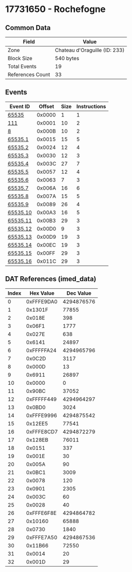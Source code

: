 # 17731650 - Rochefogne

## Common Data

| Field            | Value                         |
|------------------|-------------------------------|
| Zone             | Chateau d'Oraguille (ID: 233) |
| Block Size       | 540 bytes                     |
| Total Events     | 19                            |
| References Count | 33                            |

## Events

| Event ID                  | Offset   |   Size |   Instructions |
|---------------------------|----------|--------|----------------|
| [65535](./65535.md)       | 0x0000   |      1 |              1 |
| [111](./111.md)           | 0x0001   |     10 |              2 |
| [8](./8.md)               | 0x000B   |     10 |              2 |
| [65535.1](./65535.1.md)   | 0x0015   |     15 |              5 |
| [65535.2](./65535.2.md)   | 0x0024   |     12 |              4 |
| [65535.3](./65535.3.md)   | 0x0030   |     12 |              3 |
| [65535.4](./65535.4.md)   | 0x003C   |     27 |              7 |
| [65535.5](./65535.5.md)   | 0x0057   |     12 |              4 |
| [65535.6](./65535.6.md)   | 0x0063   |      7 |              3 |
| [65535.7](./65535.7.md)   | 0x006A   |     16 |              6 |
| [65535.8](./65535.8.md)   | 0x007A   |     15 |              5 |
| [65535.9](./65535.9.md)   | 0x0089   |     26 |              4 |
| [65535.10](./65535.10.md) | 0x00A3   |     16 |              5 |
| [65535.11](./65535.11.md) | 0x00B3   |     29 |              3 |
| [65535.12](./65535.12.md) | 0x00D0   |      9 |              3 |
| [65535.13](./65535.13.md) | 0x00D9   |     19 |              3 |
| [65535.14](./65535.14.md) | 0x00EC   |     19 |              3 |
| [65535.15](./65535.15.md) | 0x00FF   |     29 |              3 |
| [65535.16](./65535.16.md) | 0x011C   |     29 |              3 |

## DAT References (imed_data)

|   Index | Hex Value   |   Dec Value |
|---------|-------------|-------------|
|       0 | 0xFFFE9DA0  |  4294876576 |
|       1 | 0x1301F     |       77855 |
|       2 | 0x018E      |         398 |
|       3 | 0x06F1      |        1777 |
|       4 | 0x027E      |         638 |
|       5 | 0x6141      |       24897 |
|       6 | 0xFFFFFA24  |  4294965796 |
|       7 | 0x0C2D      |        3117 |
|       8 | 0x000D      |          13 |
|       9 | 0x6911      |       26897 |
|      10 | 0x0000      |           0 |
|      11 | 0x90BC      |       37052 |
|      12 | 0xFFFFF449  |  4294964297 |
|      13 | 0x0BD0      |        3024 |
|      14 | 0xFFFE9996  |  4294875542 |
|      15 | 0x12EE5     |       77541 |
|      16 | 0xFFFE8CD7  |  4294872279 |
|      17 | 0x128EB     |       76011 |
|      18 | 0x0151      |         337 |
|      19 | 0x001E      |          30 |
|      20 | 0x005A      |          90 |
|      21 | 0x0BC1      |        3009 |
|      22 | 0x0078      |         120 |
|      23 | 0x0901      |        2305 |
|      24 | 0x003C      |          60 |
|      25 | 0x0028      |          40 |
|      26 | 0xFFFE6F8E  |  4294864782 |
|      27 | 0x10160     |       65888 |
|      28 | 0x0730      |        1840 |
|      29 | 0xFFFE7A50  |  4294867536 |
|      30 | 0x11B66     |       72550 |
|      31 | 0x0014      |          20 |
|      32 | 0x001D      |          29 |
